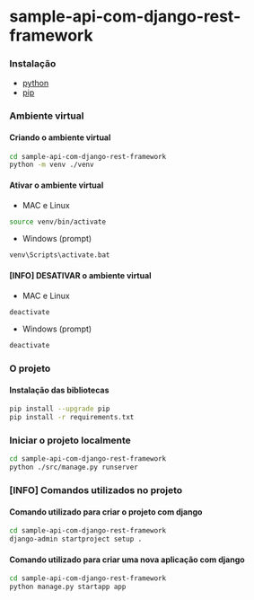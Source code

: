 # sample-api-com-django-rest-framework

### Instalação
- [python](https://www.python.org/downloads/)
- [pip](https://pip.pypa.io/en/stable/installing/)

### Ambiente virtual

#### Criando o ambiente virtual
```sh
cd sample-api-com-django-rest-framework
python -m venv ./venv
```

#### Ativar o ambiente virtual
- MAC e Linux
```sh
source venv/bin/activate
```

- Windows (prompt)
```sh
venv\Scripts\activate.bat
```

#### [INFO] DESATIVAR o ambiente virtual
- MAC e Linux
```sh
deactivate
```

- Windows (prompt)
```sh
deactivate
```

### O projeto

#### Instalação das bibliotecas
```sh
pip install --upgrade pip
pip install -r requirements.txt
```

### Iniciar o projeto localmente
```sh
cd sample-api-com-django-rest-framework
python ./src/manage.py runserver
```

### [INFO] Comandos utilizados no projeto

#### Comando utilizado para criar o projeto com django
```sh
cd sample-api-com-django-rest-framework
django-admin startproject setup .
```

#### Comando utilizado para criar uma nova aplicação com django
```sh
cd sample-api-com-django-rest-framework
python manage.py startapp app
```
